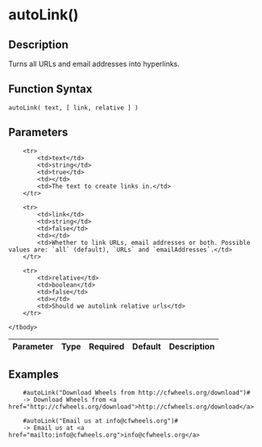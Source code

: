 # autoLink()

## Description
Turns all URLs and email addresses into hyperlinks.

## Function Syntax
	autoLink( text, [ link, relative ] )


## Parameters
<table>
	<thead>
		<tr>
			<th>Parameter</th>
			<th>Type</th>
			<th>Required</th>
			<th>Default</th>
			<th>Description</th>
		</tr>
	</thead>
	<tbody>
		
		<tr>
			<td>text</td>
			<td>string</td>
			<td>true</td>
			<td></td>
			<td>The text to create links in.</td>
		</tr>
		
		<tr>
			<td>link</td>
			<td>string</td>
			<td>false</td>
			<td></td>
			<td>Whether to link URLs, email addresses or both. Possible values are: `all` (default), `URLs` and `emailAddresses`.</td>
		</tr>
		
		<tr>
			<td>relative</td>
			<td>boolean</td>
			<td>false</td>
			<td></td>
			<td>Should we autolink relative urls</td>
		</tr>
		
	</tbody>
</table>


## Examples
	
		#autoLink("Download Wheels from http://cfwheels.org/download")#
		-> Download Wheels from <a href="http://cfwheels.org/download">http://cfwheels.org/download</a>

		#autoLink("Email us at info@cfwheels.org")#
		-> Email us at <a href="mailto:info@cfwheels.org">info@cfwheels.org</a>
